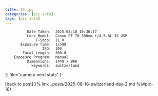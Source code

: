 ```yaml
---
title: 16.jpg
categories: [pic-info]
tags: [pic-info]
---
```


```text
          Date Taken:  2025:08:18 10:30:17
          Lens Model:  Canon EF 70-300mm f/4-5.6L IS USM
              F-Stop:  11.0
       Exposure Time:  1/500
                 ISO:  100
        Focal Length:  300.0
    Exposure Program:  Manual
          Dimensions:  1440 x 960
            keywords:  switzerland
```
{: file="camera nerd stats" }

[back to post]({% link _posts/2025-08-18-switzerland-day-2.md %}#pic-16)